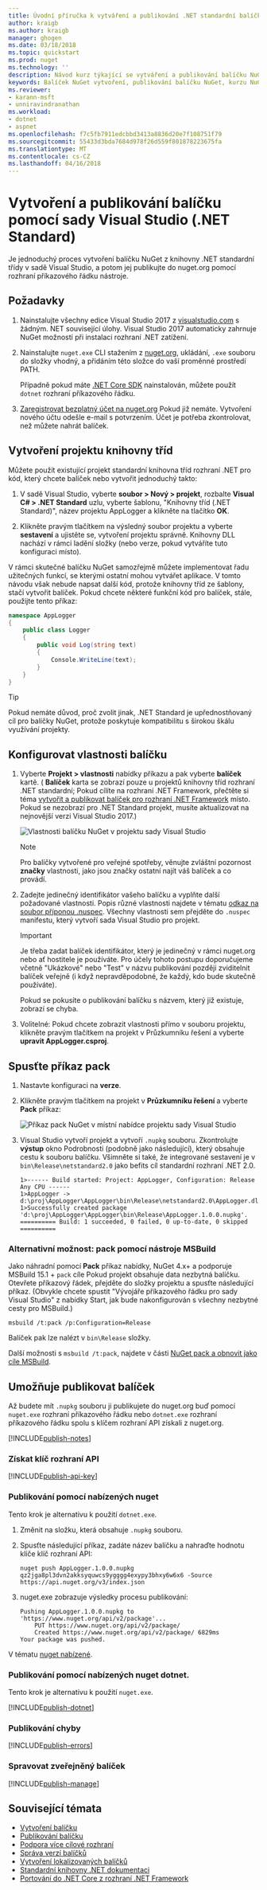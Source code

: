 ```yaml
---
title: Úvodní příručka k vytváření a publikování .NET standardní balíčku NuGet pomocí sady Visual Studio | Microsoft Docs
author: kraigb
ms.author: kraigb
manager: ghogen
ms.date: 03/18/2018
ms.topic: quickstart
ms.prod: nuget
ms.technology: ''
description: Návod kurz týkající se vytváření a publikování balíčku NuGet pro standardní rozhraní .NET pomocí Visual Studio 2017.
keywords: Balíček NuGet vytvoření, publikování balíčku NuGet, kurzu NuGet sady Visual Studio vytvořit balíček NuGet, aktualizací Service pack nástroje msbuild
ms.reviewer:
- karann-msft
- unniravindranathan
ms.workload:
- dotnet
- aspnet
ms.openlocfilehash: f7c5fb7911edcbbd3413a8836d20e7f108751f79
ms.sourcegitcommit: 55433d3bda7684d978f26d559f801878223675fa
ms.translationtype: MT
ms.contentlocale: cs-CZ
ms.lasthandoff: 04/16/2018
---
```

# <a name="create-and-publish-a-package-using-visual-studio-net-standard"></a>Vytvoření a publikování balíčku pomocí sady Visual Studio (.NET Standard)

Je jednoduchý proces vytvoření balíčku NuGet z knihovny .NET standardní třídy v sadě Visual Studio, a potom jej publikujte do nuget.org pomocí rozhraní příkazového řádku nástroje.

## <a name="prerequisites"></a>Požadavky

1. Nainstalujte všechny edice Visual Studio 2017 z [visualstudio.com](https://www.visualstudio.com/) s žádným. NET související úlohy. Visual Studio 2017 automaticky zahrnuje NuGet možností při instalaci rozhraní .NET zatížení.

1. Nainstalujte `nuget.exe` CLI stažením z [nuget.org](https://dist.nuget.org/win-x86-commandline/latest/nuget.exe), ukládání, `.exe` souboru do složky vhodný, a přidáním této složce do vaší proměnné prostředí PATH.

    Případně pokud máte [.NET Core SDK](https://www.microsoft.com/net/download/) nainstalován, můžete použít `dotnet` rozhraní příkazového řádku.

1. [Zaregistrovat bezplatný účet na nuget.org](https://www.nuget.org/users/account/LogOn?returnUrl=%2F) Pokud již nemáte. Vytvoření nového účtu odešle e-mail s potvrzením. Účet je potřeba zkontrolovat, než můžete nahrát balíček.

## <a name="create-a-class-library-project"></a>Vytvoření projektu knihovny tříd

Můžete použít existující projekt standardní knihovna tříd rozhraní .NET pro kód, který chcete balíček nebo vytvořit jednoduchý takto:

1. V sadě Visual Studio, vyberte **soubor > Nový > projekt**, rozbalte **Visual C# > .NET Standard** uzlu, vyberte šablonu, "Knihovny tříd (.NET Standard)", název projektu AppLogger a klikněte na tlačítko **OK**.

1. Klikněte pravým tlačítkem na výsledný soubor projektu a vyberte **sestavení** a ujistěte se, vytvoření projektu správně. Knihovny DLL nachází v rámci ladění složky (nebo verze, pokud vytváříte tuto konfiguraci místo).

V rámci skutečné balíčku NuGet samozřejmě můžete implementovat řadu užitečných funkcí, se kterými ostatní mohou vytvářet aplikace. V tomto návodu však nebude napsat další kód, protože knihovny tříd ze šablony, stačí vytvořit balíček. Pokud chcete některé funkční kód pro balíček, stále, použijte tento příkaz:

```cs
namespace AppLogger
{
    public class Logger
    {
        public void Log(string text)
        {
            Console.WriteLine(text);
        }
    }
}
```

> [!Tip]
> Pokud nemáte důvod, proč zvolit jinak, .NET Standard je upřednostňovaný cíl pro balíčky NuGet, protože poskytuje kompatibilitu s širokou škálu využívání projekty.

## <a name="configure-package-properties"></a>Konfigurovat vlastnosti balíčku

1. Vyberte **Projekt > vlastnosti** nabídky příkazu a pak vyberte **balíček** kartě. ( **Balíček** karta se zobrazí pouze u projektů knihovny tříd rozhraní .NET standardní; Pokud cílíte na rozhraní .NET Framework, přečtěte si téma [vytvořit a publikovat balíček pro rozhraní .NET Framework](create-and-publish-a-package-using-visual-studio-net-framework.md) místo. Pokud se nezobrazí pro .NET Standard projekt, musíte aktualizovat na nejnovější verzi Visual Studio 2017.)

    ![Vlastnosti balíčku NuGet v projektu sady Visual Studio](media/qs_create-vs-01-package-properties.png)

    > [!Note]
    > Pro balíčky vytvořené pro veřejné spotřeby, věnujte zvláštní pozornost **značky** vlastnosti, jako jsou značky ostatní najít váš balíček a co provádí.

1. Zadejte jedinečný identifikátor vašeho balíčku a vyplňte další požadované vlastnosti. Popis různé vlastnosti najdete v tématu [odkaz na soubor příponou .nuspec](../reference/nuspec.md). Všechny vlastnosti sem přejděte do `.nuspec` manifestu, který vytvoří sada Visual Studio pro projekt.

    > [!Important]
    > Je třeba zadat balíček identifikátor, který je jedinečný v rámci nuget.org nebo ať hostitele je používáte. Pro účely tohoto postupu doporučujeme včetně "Ukázkové" nebo "Test" v názvu publikování později zviditelnit balíček veřejně (i když nepravděpodobné, že každý, kdo bude skutečně používáte).
    >
    > Pokud se pokusíte o publikování balíčku s názvem, který již existuje, zobrazí se chyba.

1. Volitelné: Pokud chcete zobrazit vlastnosti přímo v souboru projektu, klikněte pravým tlačítkem na projekt v Průzkumníku řešení a vyberte **upravit AppLogger.csproj**.

## <a name="run-the-pack-command"></a>Spusťte příkaz pack

1. Nastavte konfiguraci na **verze**.

1. Klikněte pravým tlačítkem na projekt v **Průzkumníku řešení** a vyberte **Pack** příkaz:

    ![Příkaz pack NuGet v místní nabídce projektu sady Visual Studio](media/qs_create-vs-02-pack-command.png)

1. Visual Studio vytvoří projekt a vytvoří `.nupkg` souboru. Zkontrolujte **výstup** okno Podrobnosti (podobně jako následující), který obsahuje cestu k souboru balíčku. Všimněte si také, že integrované sestavení je v `bin\Release\netstandard2.0` jako befits cíl standardní rozhraní .NET 2.0.

    ```output
    1>------ Build started: Project: AppLogger, Configuration: Release Any CPU ------
    1>AppLogger -> d:\proj\AppLogger\AppLogger\bin\Release\netstandard2.0\AppLogger.dll
    1>Successfully created package 'd:\proj\AppLogger\AppLogger\bin\Release\AppLogger.1.0.0.nupkg'.
    ========== Build: 1 succeeded, 0 failed, 0 up-to-date, 0 skipped ==========
    ```

### <a name="alternate-option-pack-with-msbuild"></a>Alternativní možnost: pack pomocí nástroje MSBuild

Jako náhradní pomocí **Pack** příkaz nabídky, NuGet 4.x+ a podporuje MSBuild 15.1 + `pack` cíle Pokud projekt obsahuje data nezbytná balíčku. Otevřete příkazový řádek, přejděte do složky projektu a spusťte následující příkaz. (Obvykle chcete spustit "Vývojáře příkazového řádku pro sady Visual Studio" z nabídky Start, jak bude nakonfigurován s všechny nezbytné cesty pro MSBuild.)

```cli
msbuild /t:pack /p:Configuration=Release
```

Balíček pak lze nalézt v `bin\Release` složky.

Další možnosti s `msbuild /t:pack`, najdete v části [NuGet pack a obnovit jako cíle MSBuild](../reference/msbuild-targets.md#pack-target).

## <a name="publish-the-package"></a>Umožňuje publikovat balíček

Až budete mít `.nupkg` souboru ji publikujete do nuget.org buď pomocí `nuget.exe` rozhraní příkazového řádku nebo `dotnet.exe` rozhraní příkazového řádku spolu s klíčem rozhraní API získali z nuget.org.

[!INCLUDE[publish-notes](includes/publish-notes.md)]

### <a name="acquire-your-api-key"></a>Získat klíč rozhraní API

[!INCLUDE[publish-api-key](includes/publish-api-key.md)]

### <a name="publish-with-nuget-push"></a>Publikování pomocí nabízených nuget

Tento krok je alternativu k použití `dotnet.exe`.

1. Změnit na složku, která obsahuje `.nupkg` souboru.

1. Spusťte následující příkaz, zadáte název balíčku a nahraďte hodnotu klíče klíč rozhraní API:

    ```cli
    nuget push AppLogger.1.0.0.nupkg qz2jga8pl3dvn2akksyquwcs9ygggg4exypy3bhxy6w6x6 -Source https://api.nuget.org/v3/index.json
    ```

1. nuget.exe zobrazuje výsledky procesu publikování:

    ```output
    Pushing AppLogger.1.0.0.nupkg to 'https://www.nuget.org/api/v2/package'...
        PUT https://www.nuget.org/api/v2/package/
        Created https://www.nuget.org/api/v2/package/ 6829ms
    Your package was pushed.
    ```

V tématu [nuget nabízené](../tools/cli-ref-push.md).

### <a name="publish-with-dotnet-nuget-push"></a>Publikování pomocí nabízených nuget dotnet.

Tento krok je alternativu k použití `nuget.exe`.

[!INCLUDE[publish-dotnet](includes/publish-dotnet.md)]

### <a name="publish-errors"></a>Publikování chyby

[!INCLUDE[publish-errors](includes/publish-errors.md)]

### <a name="manage-the-published-package"></a>Spravovat zveřejněný balíček

[!INCLUDE[publish-manage](includes/publish-manage.md)]

## <a name="related-topics"></a>Související témata

- [Vytvoření balíčku](../create-packages/creating-a-package.md)
- [Publikování balíčku](../create-packages/publish-a-package.md)
- [Podpora více cílové rozhraní](../create-packages/supporting-multiple-target-frameworks.md)
- [Správa verzí balíčků](../reference/package-versioning.md)
- [Vytvoření lokalizovaných balíčků](../create-packages/creating-localized-packages.md)
- [Standardní knihovny .NET dokumentaci](/dotnet/articles/standard/library)
- [Portování do .NET Core z rozhraní .NET Framework](/dotnet/articles/core/porting/index)
